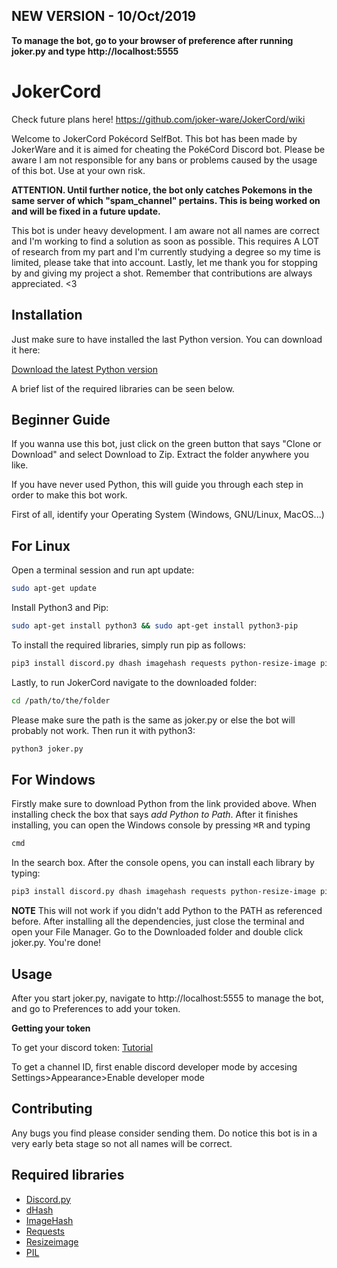 ## NEW VERSION - 10/Oct/2019

**To manage the bot, go to your browser of preference after running joker.py and type http://localhost:5555**

# JokerCord

Check future plans here! https://github.com/joker-ware/JokerCord/wiki

Welcome to JokerCord Pokécord SelfBot. This bot has been made by JokerWare and it is aimed for cheating the PokéCord Discord bot. Please be aware I am not responsible for any bans or problems caused by the usage of this bot. Use at your own risk.

**ATTENTION. Until further notice, the bot only catches Pokemons in the same server of which "spam_channel" pertains. This is being worked on and will be fixed in a future update.**

This bot is under heavy development. I am aware not all names are correct and I'm working to find a solution as soon as possible. This requires A LOT of research from my part and I'm currently studying a degree so my time is limited, please take that into account. Lastly, let me thank you for stopping by and giving my project a shot. Remember that contributions are always appreciated. <3


## Installation

Just make sure to have installed the last Python version. You can download it here: 

[Download the latest Python version](https://www.python.org/downloads/)

A brief list of the required libraries can be seen below.


## Beginner Guide
If you wanna use this bot, just click on the green button that says "Clone or Download" and select Download to Zip. Extract the folder anywhere you like.


If you have never used Python, this will guide you through each step in order to make this bot work.

First of all, identify your Operating System (Windows, GNU/Linux, MacOS...)

## For Linux
Open a terminal session and run apt update:
```bash
sudo apt-get update
```
Install Python3 and Pip:
```bash
sudo apt-get install python3 && sudo apt-get install python3-pip
```
To install the required libraries, simply run pip as follows:
```bash
pip3 install discord.py dhash imagehash requests python-resize-image pillow flask
```
Lastly, to run JokerCord navigate to the downloaded folder:
```bash
cd /path/to/the/folder
```
Please make sure the path is the same as joker.py or else the bot will probably not work.
Then run it with python3:
```bash
python3 joker.py
```
## For Windows
Firstly make sure to download Python from the link provided above. When installing check the box that says *add Python to Path*.
After it finishes installing, you can open the Windows console by pressing <kbd>⌘R</kbd> and typing
```bash
cmd
```
In the search box. After the console opens, you can install each library by typing:
```bash
pip3 install discord.py dhash imagehash requests python-resize-image pillow flask
```
**NOTE**
This will not work if you didn't add Python to the PATH as referenced before.
After installing all the dependencies, just close the terminal and open your File Manager. Go to the Downloaded folder and double click joker.py. You're done!

## Usage

After you start joker.py, navigate to http://localhost:5555 to manage the bot, and go to Preferences to add your token. 

**Getting your token**

To get your discord token: [Tutorial](https://discordhelp.net/discord-token)

To get a channel ID, first enable discord developer mode by accesing Settings>Appearance>Enable developer mode

## Contributing
Any bugs you find please consider sending them. Do notice this bot is in a very early beta stage so not all names will be correct.


## Required libraries
- [Discord.py](https://pypi.org/project/discord.py/)
- [dHash](https://pypi.org/project/dhash/)
- [ImageHash](https://pypi.org/project/ImageHash/)
- [Requests](https://pypi.org/project/requests/)
- [Resizeimage](https://pypi.org/project/python-resize-image/)
- [PIL](https://pypi.org/project/Pillow/)
